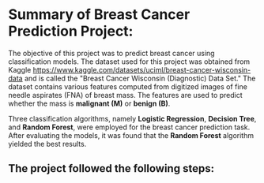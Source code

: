 # Summary of Breast Cancer Prediction Project:
The objective of this project was to predict breast cancer using classification models. The dataset used for this project was obtained from Kaggle https://www.kaggle.com/datasets/uciml/breast-cancer-wisconsin-data and is called the "Breast Cancer Wisconsin (Diagnostic) Data Set." The dataset contains various features computed from digitized images of fine needle aspirates (FNA) of breast mass. The features are used to predict whether the mass is **malignant (M)** or **benign (B)**.

Three classification algorithms, namely **Logistic Regression**, **Decision Tree**, and **Random Forest**, were employed for the breast cancer prediction task. After evaluating the models, it was found that the **Random Forest** algorithm yielded the best results.

## The project followed the following steps:

